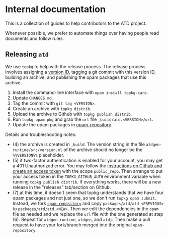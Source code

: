 Internal documentation
==

This is a collection of guides to help contributors to the ATD
project.

Whenever possible, we prefer to automate things over having people
read documents and follow rules.

Releasing `atd`
--

We use `topkg` to help with the release process. The release process
involves assigning a [version ID](https://semver.org/), tagging a git
commit with this version ID, building an archive,
and publishing the opam packages that use this archive.

1. Install the command-line interface with `opam install topkg-care`.
2. Update `CHANGES.md`.
3. Tag the commit with `git tag <VERSION>`.
4. Create an archive with `topkg distrib`.
5. Upload the archive to Github with `topkg publish distrib`.
6. Run `topkg opam pkg` and grab the `url` file `_build/atd.<VERSION>/url`.
7. Update the opam packages in
   [opam-repository](https://github.com/ocaml/opam-repository).

Details and troubleshooting notes:
* (4) the archive is created in `_build`. The version string in
  the file `atdgen-runtime/src/version.ml` of the archive
  should no longer be the `%%VERSION%%` placeholder.
* (5) if two-factor authentication is enabled for your account,
  you may get a 401 Unauthorized error.
  You may follow the [instructions on Github and create an access
  token](https://help.github.com/articles/creating-a-personal-access-token-for-the-command-line/)
  with the scope `public_repo`. Then arrange to put your access token
  in the `TOPKG_GITHUB_AUTH` environment variable when running
  `topkg publish distrib`. If everything works, there will be a new
  release in the "releases" tab/section on Github.
* (7) at this time, it doesn't seem that topkg understands that we
  have four opam packages and not just one, so we don't run
  `topkg opam submit`. Instead, we fork
  [`opam-repository`](https://github.com/ocaml/opam-repository) and
  copy `packages/atd/atd.<PREVIOUS>` to `packages/atd/atd.<NEW>`. Then
  we edit the dependencies in the `opam` file as needed and we replace
  the `url` file with the one generated at step (6). Repeat for
  `atdgen-runtime`, `atdgen`, and `atdj`. Then make a pull request
  to have your fork/branch merged into the original
  `opam-repository`.
